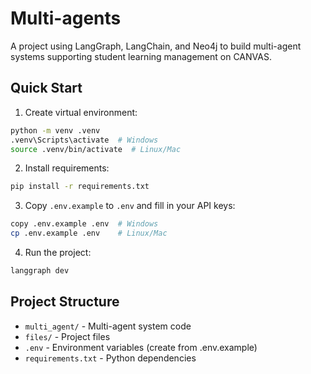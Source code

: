 # Multi-agents

A project using LangGraph, LangChain, and Neo4j to build multi-agent systems supporting student learning management on CANVAS.

## Quick Start

1. Create virtual environment:
```bash
python -m venv .venv
.venv\Scripts\activate  # Windows
source .venv/bin/activate  # Linux/Mac
```

2. Install requirements:
```bash
pip install -r requirements.txt
```

3. Copy `.env.example` to `.env` and fill in your API keys:
```bash
copy .env.example .env  # Windows
cp .env.example .env    # Linux/Mac
```

4. Run the project:
```bash
langgraph dev
```

## Project Structure
- `multi_agent/` - Multi-agent system code
- `files/` - Project files
- `.env` - Environment variables (create from .env.example)
- `requirements.txt` - Python dependencies

